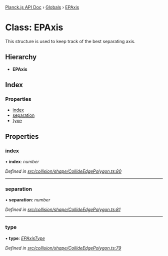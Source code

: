 [Planck.js API Doc](../README.md) › [Globals](../globals.md) › [EPAxis](epaxis.md)

# Class: EPAxis

This structure is used to keep track of the best separating axis.

## Hierarchy

* **EPAxis**

## Index

### Properties

* [index](epaxis.md#index)
* [separation](epaxis.md#separation)
* [type](epaxis.md#type)

## Properties

###  index

• **index**: *number*

*Defined in [src/collision/shape/CollideEdgePolygon.ts:80](https://github.com/shakiba/planck.js/blob/b8c946c/src/collision/shape/CollideEdgePolygon.ts#L80)*

___

###  separation

• **separation**: *number*

*Defined in [src/collision/shape/CollideEdgePolygon.ts:81](https://github.com/shakiba/planck.js/blob/b8c946c/src/collision/shape/CollideEdgePolygon.ts#L81)*

___

###  type

• **type**: *[EPAxisType](../enums/epaxistype.md)*

*Defined in [src/collision/shape/CollideEdgePolygon.ts:79](https://github.com/shakiba/planck.js/blob/b8c946c/src/collision/shape/CollideEdgePolygon.ts#L79)*

